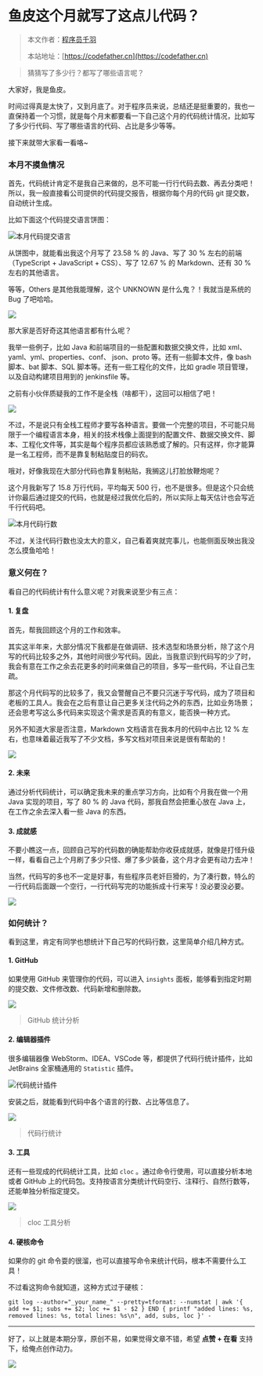 # 鱼皮这个月就写了这点儿代码？

> 本文作者：[程序员千羽](https://yuyuanweb.feishu.cn/wiki/Abldw5WkjidySxkKxU2cQdAtnah)
>
> 本站地址：[https://codefather.cn](https://codefather.cn)

> 猜猜写了多少行？都写了哪些语言呢？

大家好，我是鱼皮。

时间过得真是太快了，又到月底了。对于程序员来说，总结还是挺重要的，我也一直保持着一个习惯，就是每个月末都要看一下自己这个月的代码统计情况，比如写了多少行代码、写了哪些语言的代码、占比是多少等等。

接下来就带大家看一看咯~

### 本月不摸鱼情况

首先，代码统计肯定不是我自己来做的，总不可能一行行代码去数、再去分类吧！所以，我一般直接看公司提供的代码提交报告，根据你每个月的代码 git 提交数，自动统计生成。

比如下面这个代码提交语言饼图：

![](https://pic.yupi.icu/5563/202311031043133.png)本月代码提交语言

从饼图中，就能看出我这个月写了 23.58 % 的 Java、写了 30 % 左右的前端（TypeScript + JavaScript + CSS）、写了 12.67 % 的 Markdown、还有 30 % 左右的其他语言。

等等，Others 是其他我能理解，这个 UNKNOWN 是什么鬼？！我就当是系统的 Bug 了吧哈哈。

![](https://pic.yupi.icu/5563/202311031043960.png)

那大家是否好奇这其他语言都有什么呢？

我举一些例子，比如 Java 和前端项目的一些配置和数据交换文件，比如 xml、yaml、yml、properties、conf、 json、proto 等。还有一些脚本文件，像 bash 脚本、bat 脚本、SQL 脚本等。还有一些工程化的文件，比如 gradle 项目管理，以及自动构建项目用到的 jenkinsfile 等。

之前有小伙伴质疑我的工作不是全栈（啥都干），这回可以相信了吧！

![](https://pic.yupi.icu/5563/202311031043040.png)

不过，不是说只有全栈工程师才要写各种语言。要做一个完整的项目，不可能只局限于一个编程语言本身，相关的技术栈像上面提到的配置文件、数据交换文件、脚本、工程化文件等，其实是每个程序员都应该熟悉或了解的。只有这样，你才能算是一名工程师，而不是靠复制粘贴度日的码农。

哦对，好像我现在大部分代码也靠复制粘贴，我搁这儿打脸放鞭炮呢？

这个月我新写了 15.8 万行代码，平均每天 500 行，也不是很多。但是这个只会统计你最后通过提交的代码，也就是经过我优化后的，所以实际上每天估计也会写近千行代码吧。

![](https://pic.yupi.icu/5563/202311031043039.png)本月代码行数

不过，关注代码行数也没太大的意义，自己看着爽就完事儿，也能侧面反映出我没怎么摸鱼哈哈！

### 意义何在？

看自己的代码统计有什么意义呢？对我来说至少有三点：

#### 1. 复盘

首先，帮我回顾这个月的工作和效率。

其实这半年来，大部分情况下我都是在做调研、技术选型和场景分析，除了这个月写的代码比较多之外，其他时间很少写代码。因此，当我意识到代码写的少了时，我会有意在工作之余去花更多的时间来做自己的项目，多写一些代码，不让自己生疏。

那这个月代码写的比较多了，我又会警醒自己不要只沉迷于写代码，成为了项目和老板的工具人。我会在之后有意让自己更多关注代码之外的东西，比如业务场景；还会思考写这么多代码来实现这个需求是否真的有意义，能否换一种方式。

另外不知道大家是否注意，Markdown 文档语言在我本月的代码中占比 12 % 左右，也意味着最近我写了不少文档，多写文档对项目来说是很有帮助的！

![](https://pic.yupi.icu/5563/202311031043958.png)

#### 2. 未来

通过分析代码统计，可以确定我未来的重点学习方向，比如有个月我在做一个用 Java 实现的项目，写了 80 % 的 Java 代码，那我自然会把重心放在 Java 上，在工作之余去深入看一些 Java 的东西。

#### 3. 成就感

不要小瞧这一点，回顾自己写的代码数的确能帮助你收获成就感，就像是打怪升级一样，看看自己上个月刷了多少只怪、爆了多少装备，这个月才会更有动力去冲！

当然，代码写的多也不一定是好事，有些程序员老奸巨猾的，为了凑行数，特么的一行代码后面跟一个空行，一行代码写完的功能拆成十行来写！没必要没必要。

![](https://pic.yupi.icu/5563/202311031043038.png)

### 如何统计？

看到这里，肯定有同学也想统计下自己写的代码行数，这里简单介绍几种方式。

#### 1. GitHub

如果使用 GitHub 来管理你的代码，可以进入 `insights` 面板，能够看到指定时期的提交数、文件修改数、代码新增和删除数。

![](https://pic.yupi.icu/5563/202311031043982.png)

> GitHub 统计分析

#### 2. 编辑器插件

很多编辑器像 WebStorm、IDEA、VSCode 等，都提供了代码行统计插件，比如 JetBrains 全家桶通用的 `Statistic` 插件。

![](https://pic.yupi.icu/5563/202311031043929.png)代码统计插件

安装之后，就能看到代码中各个语言的行数、占比等信息了。

![](https://pic.yupi.icu/5563/202311031043981.png)

> 代码行统计

#### 3. 工具

还有一些现成的代码统计工具，比如 `cloc` 。通过命令行使用，可以直接分析本地或者 GitHub 上的代码包。支持按语言分类统计代码空行、注释行、自然行数等，还能单独分析指定提交。

![](https://pic.yupi.icu/5563/202311031043980.png)

> cloc 工具分析

#### 4. 硬核命令

如果你的 git 命令耍的很溜，也可以直接写命令来统计代码，根本不需要什么工具！

不过看这狗命令就知道，这种方式过于硬核：

```
git log --author="_your_name_" --pretty=tformat: --numstat | awk '{ add += $1; subs += $2; loc += $1 - $2 } END { printf "added lines: %s, removed lines: %s, total lines: %s\n", add, subs, loc }' -
```

------

好了，以上就是本期分享，原创不易，如果觉得文章不错，希望 **点赞 + 在看** 支持下，给俺点创作动力。

![](https://pic.yupi.icu/5563/202311031043078.png)